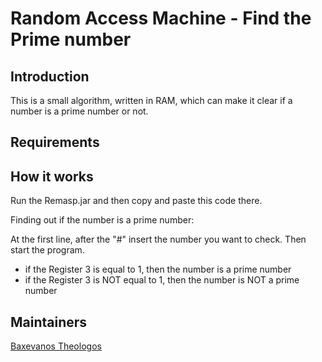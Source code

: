 # Random Access Machine - Find the Prime number

## Introduction

This is a small algorithm, written in RAM, which can make it clear if a number is a prime number or not.

## Requirements

## How it works

Run the Remasp.jar and then copy and paste this code there. 

Finding out if the number is a prime number:

At the first line, after the "#" insert the number you want to check.
Then start the program.

* if the Register 3 is equal to 1, then the number is a prime number
* if the Register 3 is NOT equal to 1, then the number is NOT a prime number

## Maintainers



[Baxevanos Theologos](https://github.com/greatmerlin)
